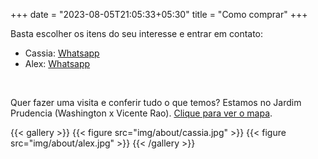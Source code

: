 +++
date = "2023-08-05T21:05:33+05:30"
title = "Como comprar"
+++

Basta escolher os itens do seu interesse e entrar em contato:

- Cassia: [Whatsapp](https://wa.me/5511986982529)
- Alex: [Whatsapp](https://wa.me/5511991350874)

</br>

Quer fazer uma visita e conferir tudo o que temos? Estamos no Jardim Prudencia (Washington x Vicente Rao). [Clique para ver o mapa](https://goo.gl/maps/1m9pPea3tAkG3qJ9A).


{{< gallery >}}
{{< figure src="img/about/cassia.jpg" >}}
{{< figure src="img/about/alex.jpg" >}}
{{< /gallery >}}